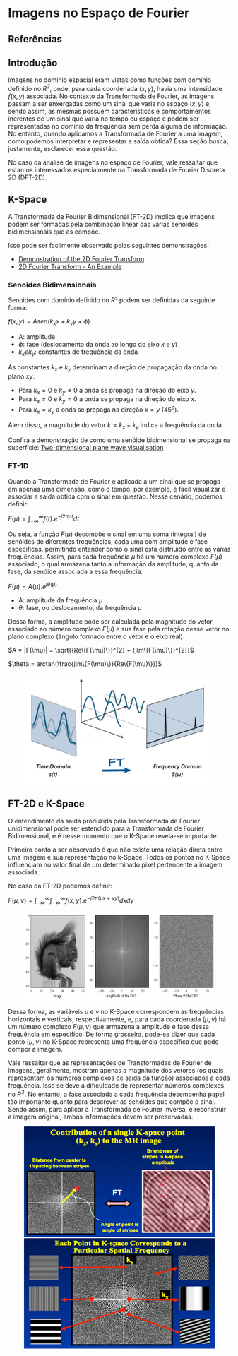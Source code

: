 # Imagens no Espaço de Fourier

## Referências

## Introdução

Imagens no domínio espacial eram vistas como funções com domínio definido no $R^2$, onde, para cada coordenada $(x, y)$, havia uma intensidade $f(x, y)$ associada. No contexto da Transformada de Fourier, as imagens passam a ser enxergadas como um sinal que varia no espaço $(x, y)$ e, sendo assim, as mesmas possuem características e comportamentos inerentes de um sinal que varia no tempo ou espaço e podem ser representadas no domínio da frequência sem perda alguma de informação. No entanto, quando aplicamos a Transformada de Fourier a uma imagem, como podemos interpretar e representar a saída obtida? Essa seção busca, justamente, esclarecer essa questão.

No caso da análise de imagens no espaço de Fourier, vale ressaltar que estamos interessados especialmente na Transformada de Fourier Discreta 2D (DFT-2D).

## K-Space

A Transformada de Fourier Bidimensional (FT-2D) implica que imagens podem ser formadas pela combinação linear das várias senoides bidimensionais que as compõe.

Isso pode ser facilmente observado pelas seguintes demonstrações:

* [Demonstration of the 2D Fourier Transform](https://www.youtube.com/watch?v=0mHRJ_42800)
* [2D Fourier Transform - An Example](https://www.youtube.com/watch?v=js4bLBYtJwY)

### Senoides Bidimensionais

Senoides com domínio definido no $R²$ podem ser definidas da seguinte forma:

$f(x, y) = Asen(k_{x}x + k_{y}y + \phi)$

* A: amplitude 
* $\phi$: fase (deslocamento da onda ao longo do eixo $x$ e $y$)
* $k_{x} e k_{y}$: constantes de frequência da onda

As constantes $k_{x}$ e $k_{y}$ determinam a direção de propagação da onda no plano $xy$.

* Para $k_{x} = 0$ e $k_{y} \neq 0$ a onda se propaga na direção do eixo $y$.
* Para $k_{x} \neq 0$ e $k_{y} = 0$ a onda se propaga na direção do eixo $x$.
* Para $k_{x} = k_{y}$ a onda se propaga na direção $x = y$ ($45^{o}$).

Além disso, a magnitude do vetor $k = k_{x} + k_{y}$ indica a frequência da onda.

Confira a demonstração de como uma senóide bidimensional se propaga na superfície: [Two-dimensional plane wave visualisation](https://www.youtube.com/watch?v=C2k-SEdiihs)

### FT-1D 

Quando a Transformada de Fourier é aplicada a um sinal que se propaga em apenas uma dimensão, como o tempo, por exemplo, é facil visualizar e associar a saída obtida com o sinal em questão. Nesse cenário, podemos definir:

$F(\mu) = \int_{-{\infty}}^{\infty} f(t) . e^{-j2{\pi}{\mu}t} dt$

Ou seja, a função $F(\mu)$ decompõe o sinal em uma soma (integral) de senóides de diferentes frequências, cada uma com amplitude e fase específicas, permitindo entender como o sinal esta distriuído entre as várias frequências. Assim, para cada frequência $\mu$ há um número complexo $F(\mu)$ associado, o qual armazena tanto a informação da amplitude, quanto da fase, da senóide associada a essa frequência.

$F(\mu) = A(\mu) . e^{j{\theta}(\mu)}$

* A: amplitude da frequência $\mu$
* $\theta$: fase, ou deslocamento, da frequência $\mu$

Dessa forma, a amplitude pode ser calculada pela magnitude do vetor associado ao número complexo $F(\mu)$ e sua fase pela rotação desse vetor no plano complexo (ângulo formado entre o vetor e o eixo real).

$A = |F(\mu)| = \sqrt{{Re\{F(\mu)\}}^{2} + {jIm\{F(\mu)\}}^{2}}$

$\theta = arctan(\frac{jIm\{F(\mu)\}}{Re\{F(\mu)\}})$

<p align="center">
    <img src="./readmeImg/FT_1D.jpg" width="432px" height="250px">
</p>

## FT-2D e K-Space

O entendimento da saída produzida pela Transformada de Fourier unidimensional pode ser estendido para a Transformada de Fourier Bidimensional, e é nesse momento que o K-Space revela-se importante.

Primeiro ponto a ser observado é que não existe uma relação direta entre uma imagem e sua representação no k-Space. Todos os pontos no K-Space influenciam no valor final de um determinado pixel pertencente a imagem associada.

No caso da FT-2D podemos definir:

$F({\mu}, {\nu}) = \int_{-{\infty}}^{\infty} \int_{-{\infty}}^{\infty} f(x, y) . e^{-j2{\pi}({\mu}x + {\nu}y)} dxdy$

<p align="center">
    <img src="./readmeImg/FT_2D.svg" width="432px" height="200px">
</p>

Dessa forma, as variáveis ${\mu}$ e ${\nu}$ no K-Space correspondem as frequências horizontais e verticais, respectivamente, e, para cada coordenada $({\mu}, {\nu})$ há um número complexo $F({\mu}, {\nu})$ que armazena a amplitude e fase dessa frequência em específico. De forma grosseira, pode-se dizer que cada ponto $({\mu}, {\nu})$ no K-Space representa uma frequência específica que pode compor a imagem.

Vale ressaltar que as representações de Transformadas de Fourier de imagens, geralmente, mostram apenas a magnitude dos vetores (os quais representam os números complexos de saída da função) associados a cada frequência. Isso se deve a dificuldade de representar números complexos no $R^{3}$. No entanto, a fase associada a cada frequência desempenha papel tão importante quanto para descrever as senóides que compõe o sinal. Sendo assim, para aplicar a Transformada de Fourier inversa, e reconstruir a imagem original, ambas informações devem ser preservadas.

<p align="center">
    <img src="./readmeImg/k_space_1.jpg" width="432px" height="250px">
    <img src="./readmeImg/k_space_2.jpg" width="432px" height="250px">
</p>